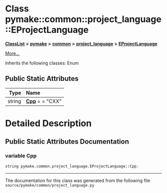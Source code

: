 
# Class pymake::common::project\_language::EProjectLanguage



[**ClassList**](annotated.md) **>** [**pymake**](namespacepymake.md) **>** [**common**](namespacepymake_1_1common.md) **>** [**project\_language**](namespacepymake_1_1common_1_1project__language.md) **>** [**EProjectLanguage**](classpymake_1_1common_1_1project__language_1_1EProjectLanguage.md)



[More...](#detailed-description)




Inherits the following classes: Enum











## Public Static Attributes

| Type | Name |
| ---: | :--- |
|  string | [**Cpp**](#variable-cpp)   = =  "CXX"<br> |









# Detailed Description


 


    
## Public Static Attributes Documentation


### variable Cpp 

```Python
string pymake.common.project_language.EProjectLanguage::Cpp;
```




------------------------------
The documentation for this class was generated from the following file `source/pymake/common/project_language.py`